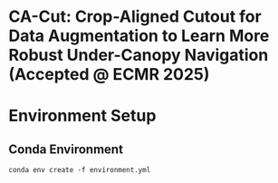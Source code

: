 # CA-Cut: Crop-Aligned Cutout for Data Augmentation to Learn More Robust Under-Canopy Navigation (Accepted @ ECMR 2025)

# Environment Setup

## Conda Environment
```
conda env create -f environment.yml
```
